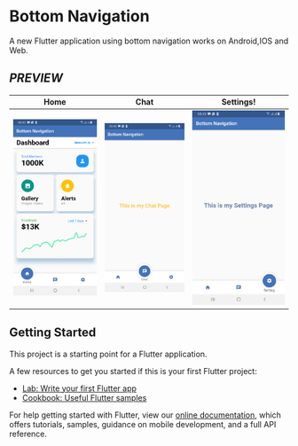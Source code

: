 # Bottom Navigation

A new Flutter application using bottom navigation works on Android,IOS and Web.




## ***PREVIEW***

| Home | Chat|Settings!
|     ------------- | ------------- |------------- |
| ![Main Page](assets/screenshots/s1.png)| ![Main Page](assets/screenshots/s2.png)| ![Main Page](assets/screenshots/s3.png)|



## Getting Started

This project is a starting point for a Flutter application.

A few resources to get you started if this is your first Flutter project:

- [Lab: Write your first Flutter app](https://flutter.dev/docs/get-started/codelab)
- [Cookbook: Useful Flutter samples](https://flutter.dev/docs/cookbook)

For help getting started with Flutter, view our
[online documentation](https://flutter.dev/docs), which offers tutorials,
samples, guidance on mobile development, and a full API reference.

